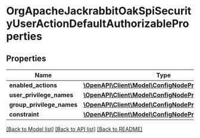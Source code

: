 # OrgApacheJackrabbitOakSpiSecurityUserActionDefaultAuthorizableProperties

## Properties
Name | Type | Description | Notes
------------ | ------------- | ------------- | -------------
**enabled_actions** | [**\OpenAPI\Client\Model\ConfigNodePropertyDropDown**](ConfigNodePropertyDropDown.md) |  | [optional] 
**user_privilege_names** | [**\OpenAPI\Client\Model\ConfigNodePropertyArray**](ConfigNodePropertyArray.md) |  | [optional] 
**group_privilege_names** | [**\OpenAPI\Client\Model\ConfigNodePropertyArray**](ConfigNodePropertyArray.md) |  | [optional] 
**constraint** | [**\OpenAPI\Client\Model\ConfigNodePropertyString**](ConfigNodePropertyString.md) |  | [optional] 

[[Back to Model list]](../README.md#documentation-for-models) [[Back to API list]](../README.md#documentation-for-api-endpoints) [[Back to README]](../README.md)


